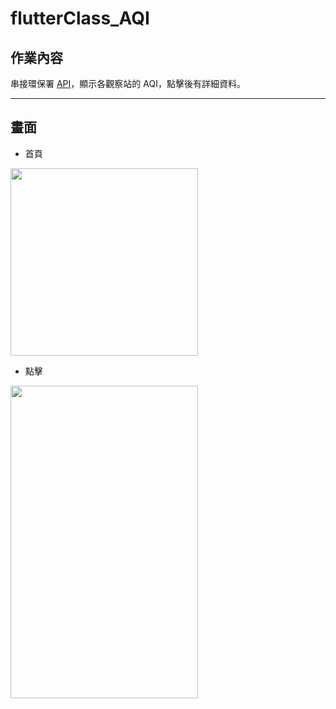 # flutterClass_AQI

## 作業內容
串接環保署 [API](https://opendata.epa.gov.tw/Data/Contents/AQI/?SortField=2)，顯示各觀察站的 AQI，點擊後有詳細資料。

---
## 畫面
- 首頁
<img src="https://i.imgur.com/iUiIToX.png" width=300 heigh=500 />

- 點擊
<img src="https://i.imgur.com/mvNiPZY.png" width=300 height=500 />

